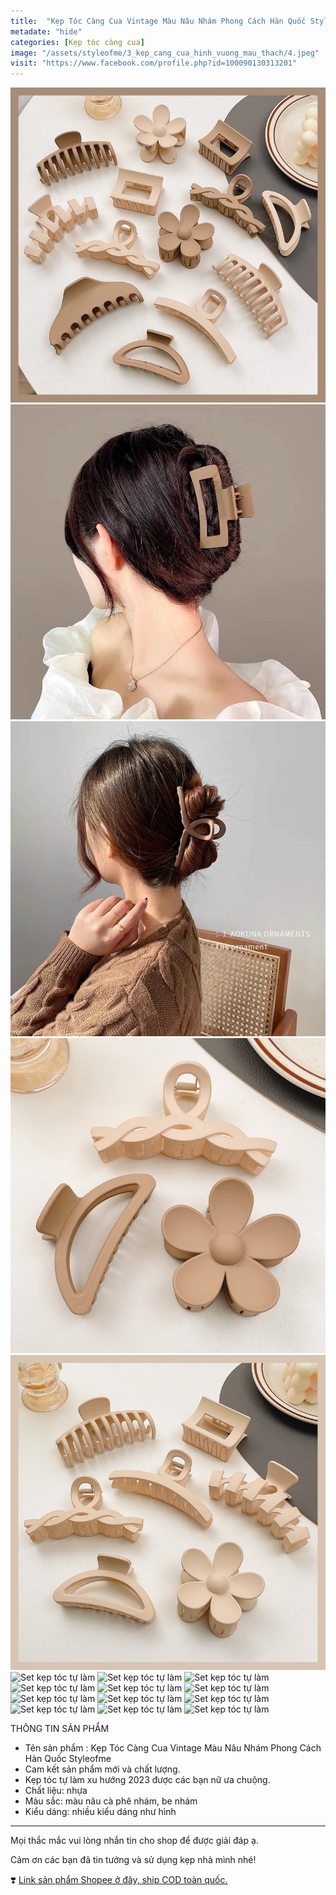 ```yaml
---
title:  "Kẹp Tóc Càng Cua Vintage Màu Nâu Nhám Phong Cách Hàn Quốc Styleofme"
metadate: "hide"
categories: [Kẹp tóc càng cua]
image: "/assets/styleofme/3_kep_cang_cua_hinh_vuong_mau_thach/4.jpeg"
visit: "https://www.facebook.com/profile.php?id=100090130313201"
---
```


![Set kẹp tóc tự làm](/assets/styleofme/4_kep_cang_cua_vintage_mau_nau/1.jpeg)
![Set kẹp tóc tự làm](/assets/styleofme/4_kep_cang_cua_vintage_mau_nau/2.jpeg)
![Set kẹp tóc tự làm](/assets/styleofme/4_kep_cang_cua_vintage_mau_nau/3.jpeg)
![Set kẹp tóc tự làm](/assets/styleofme/4_kep_cang_cua_vintage_mau_nau/4.jpeg)
![Set kẹp tóc tự làm](/assets/styleofme/4_kep_cang_cua_vintage_mau_nau/5.jpeg)
![Set kẹp tóc tự làm](/assets/styleofme/4_kep_cang_cua_vintage_mau_nau/6.jpeg)
![Set kẹp tóc tự làm](/assets/styleofme/4_kep_cang_cua_vintage_mau_nau/7.jpeg)
![Set kẹp tóc tự làm](/assets/styleofme/4_kep_cang_cua_vintage_mau_nau/8.jpeg)
![Set kẹp tóc tự làm](/assets/styleofme/4_kep_cang_cua_vintage_mau_nau/9.jpeg)
![Set kẹp tóc tự làm](/assets/styleofme/4_kep_cang_cua_vintage_mau_nau/10.jpeg)
![Set kẹp tóc tự làm](/assets/styleofme/4_kep_cang_cua_vintage_mau_nau/11.jpeg)
![Set kẹp tóc tự làm](/assets/styleofme/4_kep_cang_cua_vintage_mau_nau/12.jpeg)
![Set kẹp tóc tự làm](/assets/styleofme/4_kep_cang_cua_vintage_mau_nau/13.jpeg)
![Set kẹp tóc tự làm](/assets/styleofme/4_kep_cang_cua_vintage_mau_nau/14.jpeg)
![Set kẹp tóc tự làm](/assets/styleofme/4_kep_cang_cua_vintage_mau_nau/15.jpeg)
![Set kẹp tóc tự làm](/assets/styleofme/4_kep_cang_cua_vintage_mau_nau/16.jpeg)
![Set kẹp tóc tự làm](/assets/styleofme/4_kep_cang_cua_vintage_mau_nau/17.jpeg)


THÔNG TIN SẢN PHẨM 
 - Tên sản phẩm : Kẹp Tóc Càng Cua Vintage Màu Nâu Nhám Phong Cách Hàn Quốc Styleofme
 - Cam kết sản phẩm mới và chất lượng.
 - Kẹp tóc tự làm xu hướng 2023 được các bạn nữ ưa chuộng.
 - Chất liệu: nhựa
 - Màu sắc: màu nâu cà phê nhám, be nhám
 - Kiểu dáng: nhiều kiểu dáng như hình
-------
Mọi thắc mắc vui lòng nhắn tin cho shop để được giải đáp ạ.

Cảm ơn các bạn đã tin tưởng và sử dụng kẹp nhà mình nhé!

❣️ [Link sản phẩm Shopee ở đây, ship COD toàn quốc.](https://shopee.vn/K%E1%BA%B9p-T%C3%B3c-C%C3%A0ng-Cua-Vintage-M%C3%A0u-N%C3%A2u-Nh%C3%A1m-Phong-C%C3%A1ch-H%C3%A0n-Qu%E1%BB%91c-Styleofme-i.956882496.21974484567?sp_atk=61fe2cb9-46f1-4e63-a9e7-8fcab9bdbb02&xptdk=61fe2cb9-46f1-4e63-a9e7-8fcab9bdbb02)
